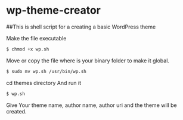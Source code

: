 # wp-theme-creator
##This is shell script for a creating a basic WordPress theme

Make the file executable
```sh
$ chmod +x wp.sh
```

Move or copy the file where is your binary folder to make it global.
```sh
$ sudo mv wp.sh /usr/bin/wp.sh
```
cd themes directory
And run it
```sh
$ wp.sh
```

Give Your theme name, author name, author uri and the theme will be created.
